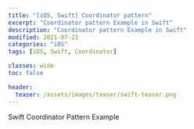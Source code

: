 ```yaml
---
title: "[iOS, Swift] Coordinator pattern"
excerpt: "Coordinator pattern Example in Swift"
description: "Coordinator pattern Example in Swift"
modified: 2021-07-23
categories: "iOS"
tags: [iOS, Swift, Coordinator]

classes: wide
toc: false

header:
  teaser: /assets/images/teaser/swift-teaser.png
---
```


Swift Coordinator Pattern Example

<script src="https://gist.github.com/tigi44/f73ae82f69aef01580a10fcd828cbcda.js"></script>
